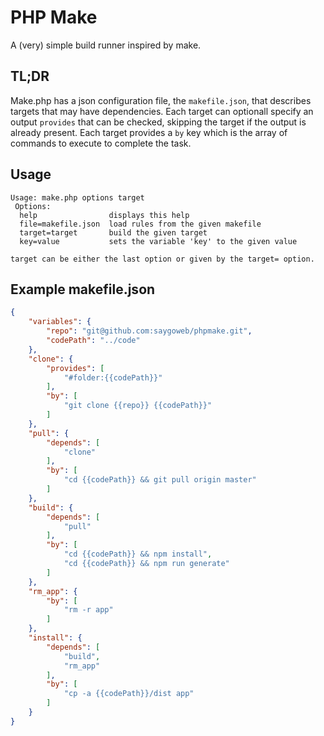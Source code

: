 # PHP Make

A (very) simple build runner inspired by make.

## TL;DR

Make.php has a json configuration file, the `makefile.json`, that describes targets that may have dependencies. Each target can optionall specify an output `provides` that can be checked, skipping the target if the output is already present. Each target provides
a `by` key which is the array of commands to execute to complete the task.

## Usage

```
Usage: make.php options target
 Options:
  help                displays this help
  file=makefile.json  load rules from the given makefile
  target=target       build the given target
  key=value           sets the variable 'key' to the given value

target can be either the last option or given by the target= option.
```

## Example makefile.json

```json
{
    "variables": {
        "repo": "git@github.com:saygoweb/phpmake.git",
        "codePath": "../code"
    },
    "clone": {
        "provides": [
            "#folder:{{codePath}}"
        ],
        "by": [
            "git clone {{repo}} {{codePath}}"
        ]
    },
    "pull": {
        "depends": [
            "clone"
        ],
        "by": [
            "cd {{codePath}} && git pull origin master"
        ]
    },
    "build": {
        "depends": [
            "pull"
        ],
        "by": [
            "cd {{codePath}} && npm install",
            "cd {{codePath}} && npm run generate"
        ]
    },
    "rm_app": {
        "by": [
            "rm -r app"
        ]
    },
    "install": {
        "depends": [
            "build",
            "rm_app"
        ],
        "by": [
            "cp -a {{codePath}}/dist app"
        ]
    }
}
```

